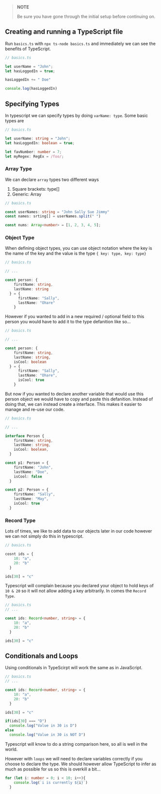 > **NOTE**
>
> Be sure you have gone through the initial setup
> before continuing on.

## Creating and running a TypeScript file
Run `basics.ts` with `npx ts-node basics.ts` and immediately
we can see the benefits of TypeScript.

```ts
// basics.ts

let userName = "John";
let hasLoggedIn = true;

hasLoggedIn += " Doe"

console.log(hasLoggedIn)

```
## Specifying Types

In typescript we can specify types by doing
`varName: type`. Some basic types are

```ts
// basics.ts

let userName: string = "John";
let hasLoggedIn: boolean = true;

let favNumber: number = 7;
let myRegex: RegEx = /foo/;
```

### Array Type
We can declare `array` types two different ways
1. Square brackets: type[]
2. Generic: Array<type>

```ts
// basics.ts

const userNames: string = "John Sally Sue Jimmy"
const names: srting[] = userNames.split(" ")

const nums: Array<number> = [1, 2, 3, 4, 5];
```

### Object Type
When defining object types, you can use object notation where
the key is the name of the key and the value is the type
`{ key: type, key: type}`

```ts
// basics.ts

// ... 

const person: {
    firstName: string,
    lastName: string
  } = {
      firstName: "Sally",
      lastName: "Ohare"
    }
```

However if you wanted to add in a new required / optional field
to this person you would have to add it to the type defanition
like so...
```ts
// basics.ts

// ... 

const person: {
    firstName: string,
    lastName: string,
    isCool: boolean
  } = {
      firstName: "Sally",
      lastName: "Ohare",
      isCool: true
    }
```
But now if you wanted to declare another variable that would
use this person object we would have to copy and paste this defanition.
Instead of doing that, we can instead create a interface.
This makes it easier to manage and re-use our code.

```ts
// basics.ts

// ...

interface Person {
    firstName: string,
    lastName: string,
    isCool: boolean,
  }

const p1: Person = {
    firstName: "John",
    lastName: "Doe",
    isCool: false
  }

const p2: Person = {
    firstName: "Sally",
    lastName: "May",
    isCool: true
  }
```

### Record Type

Lots of times, we like to add data to our objects later in our code
however we can not simply do this in typescript.

```ts
// basics.ts

cosnt ids = {
    10: "a",
    20: "b"
  }

ids[30] = "c"
```

Typescript will complain because you declared your object to hold
keys of `10 & 20` so it will not allow adding a key arbitrarily.
In comes the `Record Type`.

```ts
// basics.ts
// ...

const ids: Record<number, string> = {
    10: "a",
    20: "b"
  }

ids[30] = "c"
```

## Conditionals and Loops

Using conditionals in TypeScirpt will work the same
as in JavaScript.

```ts
// basics.ts
// ...

const ids: Record<number, string> = {
    10: "a",
    20: "b"
  }

ids[30] = "c"

if(ids[30] === "D")
  console.log("Value in 30 is D")
else
  console.log("Value in 30 is NOT D")

```

Typescript will know to do a string comparison here, so all is
well in the world.

However with `loops` we will need to declare variables correctly
if you choose to declare the type. We should however allow
TypeScript to infer as much as possible for us so this is overkill a bit...

```ts
for (let i: number = 0; i < 10; i++){
    console.log(`i is currently ${i}`)
  }
```
